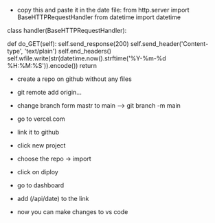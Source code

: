 - copy this and paste it in the date file:
from http.server import BaseHTTPRequestHandler
from datetime import datetime

class handler(BaseHTTPRequestHandler):

  def do_GET(self):
    self.send_response(200)
    self.send_header('Content-type', 'text/plain')
    self.end_headers()
    self.wfile.write(str(datetime.now().strftime('%Y-%m-%d %H:%M:%S')).encode())
    return

- create a repo on github without any files
- git remote add origin...
- change branch form mastr to main --> git branch -m main
- go to vercel.com
- link it to github
- click new project
- choose the repo -> import
- click on diploy
- go to dashboard
- add (/api/date) to the link

- now you can make changes to vs code 